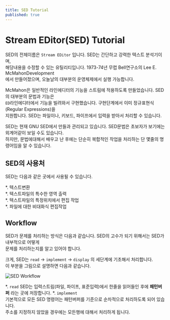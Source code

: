 ```yaml
---
title: SED Tutorial
published: true
---   
```



# Stream EDitor(SED) Tutorial   
SED의 전체이름은 `Stream EDitor` 입니다. SED는 간단하고 강력한 텍스트 분석기이며,   
해당내용을 수정할 수 있는 유틸리티입니다. 1973-74년 무렵 Bell연구소의 Lee E. McMahonDevelopment  
에서 만들어졌으며, 오늘날의 대부분의 운영체제에서 실행 가능합니다.    

McMahon은 일반적인 라인에디터의 기능을 스트림에 적용하도록 만들었습니다. SED의 대부분의 문법과 기능은   
`ED`라인에디터에서 기능을 빌려와서 구현했습니다. 구현단계에서 이미 정규표현식(Regular Expressions)을  
지원합니다. SED는 파일이나, 키보드, 파이프에서 입력을 받아서 처리할 수 있습니다.   

SED는 현재 GNU SED에서 만들과 관리되고 있습니다. SED문법은 초보자가 보기에는 외계어같이 보일 수도 있습니다.   
하지만, 문법에대해서 배우고 난 후에는 단순히 복합적인 작업을 처리하는 단 몇줄의 명령어임을 알 수 있습니다.    

## SED의 사용처  
SED는 다음과 같은 곳에서 사용될 수 있습니다.  

*. 텍스트변환   
*. 텍스트파일의 특수한 영역 출력  
*. 텍스트파일의 특정위치에서 편집 작업  
*. 파일에 대한 비대화식 편집작업   

## Workflow  

SED가 문제를 처리하는 방식은 다음과 같습니다. SED의 고수가 되기 위해서는 SED가 내부적으로 어떻게     
문제를 처리하는지를 알고 있어야 합니다.   

크게, SED는 `read` -> `implement` -> `display` 의 세단계에 기초해서 처리합니다.    
이 부분을 그림으로 설명하면 다음과 같습니다.  

![SED Workflow](https://e-techinc.github.io/etechinc/assets/images/sed-workflow.jpg)  

*. `read`
   SED는 입력스트림(파일, 파이프, 표준입력)에서 한줄을 읽어들인 후에 **패턴버퍼** 라는 곳에 저장합니다. 
*. `implement`  
   기본적으로 모든 SED 명령어는 패턴버퍼를 기준으로 순차적으로 처리하도록 되어 있습니다.   
   주소를 지정하지 않았을 경우에는 모든행에 대해서 처리하게 됩니다.   
   


